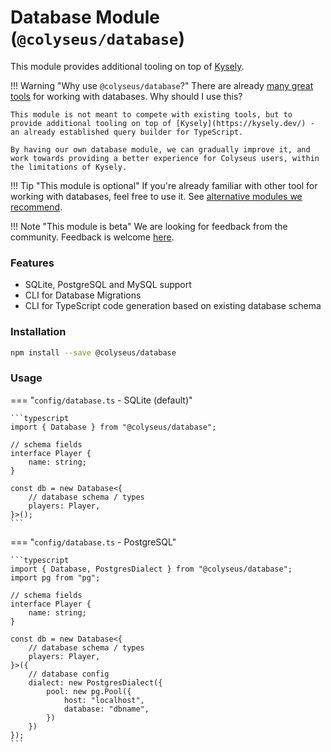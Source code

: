 # Database Module (`@colyseus/database`)

This module provides additional tooling on top of [Kysely](https://kysely.dev/).

!!! Warning "Why use `@colyseus/database`?"
    There are already [many great tools](/database/#alternative-modules) for working with databases. Why should I use this?

    This module is not meant to compete with existing tools, but to provide additional tooling on top of [Kysely](https://kysely.dev/) - an already established query builder for TypeScript.

    By having our own database module, we can gradually improve it, and work towards providing a better experience for Colyseus users, within the limitations of Kysely.

!!! Tip "This module is optional"
    If you're already familiar with other tool for working with databases, feel free to use it. See [alternative modules we recommend](/database/#alternative-modules).

!!! Note "This module is beta"
    We are looking for feedback from the community. Feedback is welcome [here](https://github.com/colyseus/colyseus/issues/594).

### Features

- SQLite, PostgreSQL and MySQL support
- CLI for Database Migrations
- CLI for TypeScript code generation based on existing database schema

### Installation

```bash
npm install --save @colyseus/database
```

### Usage

=== "`config/database.ts` - SQLite (default)"

    ```typescript
    import { Database } from "@colyseus/database";

    // schema fields
    interface Player {
        name: string;
    }

    const db = new Database<{
        // database schema / types
        players: Player,
    }>();
    ```

=== "`config/database.ts` - PostgreSQL"

    ```typescript
    import { Database, PostgresDialect } from "@colyseus/database";
    import pg from "pg";

    // schema fields
    interface Player {
        name: string;
    }

    const db = new Database<{
        // database schema / types
        players: Player,
    }>({
        // database config
        dialect: new PostgresDialect({
            pool: new pg.Pool({
                host: "localhost",
                database: "dbname",
            })
        })
    });
    ```